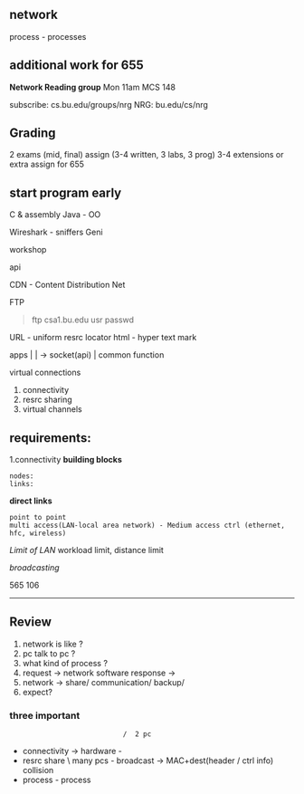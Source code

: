## network
process - processes


## additional work for 655
**Network Reading group** Mon 11am MCS 148

subscribe: cs.bu.edu/groups/nrg
NRG: bu.edu/cs/nrg

## Grading
2 exams (mid, final)
assign (3-4 written, 3 labs, 3 prog)
3-4 extensions or extra assign for 655

## start program early

C & assembly
Java - OO

Wireshark - sniffers
Geni

workshop

api 

CDN - Content Distribution  Net

FTP
> ftp csa1.bu.edu
> usr
> passwd

URL - uniform resrc locator
html - hyper text mark

apps
  |
  |   -> socket(api)
  |
common function

virtual connections


1. connectivity
2. resrc sharing 
3. virtual channels

## requirements:
1.connectivity
**building blocks**

    nodes: 
    links:

**direct links**

    point to point
    multi access(LAN-local area network) - Medium access ctrl (ethernet, hfc, wireless)

*Limit of LAN*    workload limit, distance limit 

*broadcasting*

565 106



-------------------------

## Review

1. network is like ?
2. pc talk to pc ?
3. what kind of process ?
4. request -> network software response -> 
5. network -> share/ communication/ backup/
6. expect?


### three important
                                /  2 pc 
+ connectivity -> hardware    -
+ resrc share                   \  many pcs - broadcast -> MAC+dest(header / ctrl info)   <conterfeit> collision
+ process - process


